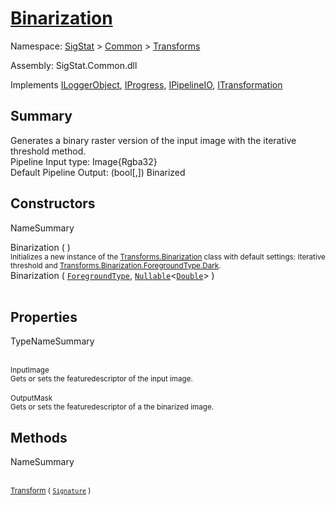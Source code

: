 # [Binarization](./Binarization.md)

Namespace: [SigStat]() > [Common](./../README.md) > [Transforms](./README.md)

Assembly: SigStat.Common.dll

Implements [ILoggerObject](./../ILoggerObject.md), [IProgress](./../Helpers/IProgress.md), [IPipelineIO](./../Pipeline/IPipelineIO.md), [ITransformation](./../ITransformation.md)

## Summary
Generates a binary raster version of the input image with the iterative threshold method.  <br>Pipeline Input type: Image{Rgba32}<br>Default Pipeline Output: (bool[,]) Binarized

## Constructors

NameSummary

Binarization (  )<br><sub>Initializes a new instance of the [Transforms.Binarization](https://github.com/hargitomi97/sigstat/blob/master/docs/md/SigStat/Common/Transforms/Binarization.md) class with default settings: Iterative threshold and [Transforms.Binarization.ForegroundType.Dark](https://github.com/hargitomi97/sigstat/blob/master/docs/md/.md).</sub><br>
Binarization ( [`ForegroundType`](./Binarization.md), [`Nullable`](https://docs.microsoft.com/en-us/dotnet/api/System.Nullable-1)\<[`Double`](https://docs.microsoft.com/en-us/dotnet/api/System.Double)> )<br><sub></sub><br>


## Properties

TypeNameSummary

<br><sub>InputImage</sub><br><sub>Gets or sets the featuredescriptor of the input image.</sub><br>
<br><sub>OutputMask</sub><br><sub>Gets or sets the featuredescriptor of a the binarized image.</sub><br>


## Methods

NameSummary

<br><sub>[Transform](./Methods/Binarization-100663642.md) ( [`Signature`](./../Signature.md) )</sub><br><sub></sub><br>


